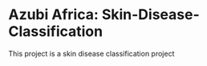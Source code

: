 # Azubi Africa: Skin-Disease-Classification

This project is a skin disease classification project 
